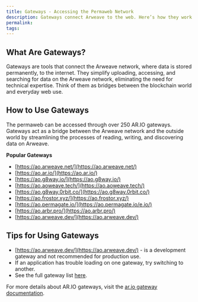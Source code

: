 ```yaml
---
title: Gateways - Accessing the Permaweb Network
description: Gateways connect Arweave to the web. Here’s how they work.
permalink: 
tags:
---
```


## What Are Gateways?

Gateways are tools that connect the Arweave network, where data is stored permanently, to the internet. They simplify uploading, accessing, and searching for data on the Arweave network, eliminating the need for technical expertise. Think of them as bridges between the blockchain world and everyday web use.

## How to Use Gateways

The permaweb can be accessed through over 250 AR.IO gateways. Gateways act as a bridge between the Arweave network and the outside world by streamlining the processes of reading, writing, and discovering data on Arweave.

**Popular Gateways**

- [https://ao.arweave.net/](https://ao.arweave.net/)
- [https://ao.ar.io/](https://ao.ar.io/)
- [https://ao.g8way.io/](https://ao.g8way.io/)
- [https://ao.aoweave.tech/](https://ao.aoweave.tech/)
- [https://ao.g8way.0rbit.co/](https://ao.g8way.0rbit.co/)
- [https://ao.frostor.xyz/](https://ao.frostor.xyz/)
- [https://ao.permagate.io/](https://ao.permagate.io/e.io/)
- [https://ao.arbr.pro/](https://ao.arbr.pro/)
- [https://ao.arweave.dev/](https://ao.arweave.dev/)

## Tips for Using Gateways

- [https://ao.arweave.dev/](https://ao.arweave.dev/) - is a development gateway and not recommended for production use.
- If an application has trouble loading on one gateway, try switching to another.
- See the full gateway list [here](https://gateway-explorer.vercel.app/#/).

For more details about AR.IO gateways, visit the [ar.io gateway documentation](https://docs.ar.io/build/gateways).
